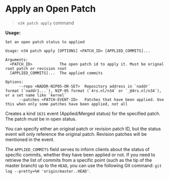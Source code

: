 # Apply an Open Patch

> `n34 patch apply` command

**Usage:**
```
Set an open patch status to applied

Usage: n34 patch apply [OPTIONS] <PATCH_ID> [APPLIED_COMMITS]...

Arguments:
  <PATCH_ID>            The open patch id to apply it. Must be orignal root patch or revision root
  [APPLIED_COMMITS]...  The applied commits

Options:
      --repo <NADDR-NIP05-OR-SET>  Repository address in `naddr` format (`naddr1...`), NIP-05 format (`4rs.nl/n34` or `_@4rs.nl/n34`), or a set name like `kernel`
      --patches <PATCH-EVENT-ID>   Patches that have been applied. Use this when only some patches have been applied, not all
```

Creates a kind `1631` event (Applied/Merged status) for the specified patch. The
patch must be in open status.

You can specify either an original patch or revision patch ID, but the status
event will only reference the original patch. Revision patches will be mentioned
in the event.

The `APPLIED_COMMITS` field serves to inform clients about the status of
specific commits, whether they have been applied or not. If you need to retrieve
the list of commits from a specific point (such as the tip of the master branch)
up to the `HEAD`, you can use the following Git command: `git log --pretty=%H
'origin/master..HEAD'`.
